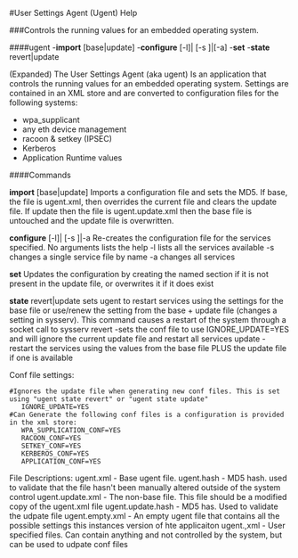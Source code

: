 #User Settings Agent (Ugent) Help

 ###Controls the running values for an embedded operating system. 
 
  ####ugent 
	-**import** [base|update] 
	-**configure** [-l]| [-s <service name>]|[-a]
	-**set** <xmlstring> 
	-**state** revert|update

(Expanded)
The User Settings Agent (aka ugent) Is an application that controls the running values for an embedded operating system. Settings are contained in an XML store and are converted to configuration files for the following systems:
 
  - wpa_supplicant
  - any eth device management
  - racoon & setkey (IPSEC)
  - Kerberos
  - Application Runtime values
  
  ####Commands
  
  **import** [base|update]
	Imports a configuration file and sets the MD5. If base, the file is ugent.xml, then overrides the current file and clears the update file. If update then the file is ugent.update.xml then the base file is untouched and the update file is overwritten.
	
  **configure** [-l]| [-s <service name>]|-a
	Re-creates the configuration file for the services specified. No arguments lists the help
		-l lists all the services available
		-s <service name> changes a single service file by name
		-a changes all services
  
  **set** <xmlstring> 
	Updates the configuration by creating the named section if it is not present in the update file, or overwrites it if it does exist
  
  **state** revert|update
	sets ugent to restart services using the settings for the base file or use/renew the setting from the base + update file (changes a setting in sysserv). This command causes a restart of the system through a socket call to sysserv
     revert -sets the conf file to use IGNORE_UPDATE=YES and will ignore the current update file and restart all services
     update - restart the services using the values from the base file PLUS the update file if one is available
     
     
  Conf file settings:
  
	#Ignores the update file when generating new conf files. This is set using "ugent state revert" or "ugent state update"
  	   IGNORE_UPDATE=YES 
	#Can Generate the following conf files is a configuration is provided in the xml store:
	   WPA_SUPPLICATION_CONF=YES	
	   RACOON_CONF=YES
	   SETKEY_CONF=YES
	   KERBEROS_CONF=YES
	   APPLICATION_CONF=YES
	   
File Descriptions:
	ugent.xml 		- Base ugent file. 
	ugent.hash 		- MD5 hash. used to validate that the file hasn't been manually altered outside of the system control
	ugent.update.xml 	- The non-base file. This file should be a modified copy of the ugent.xml file 
	ugent.update.hash	- MD5 has. Used to validate the udpate file
	ugent.empty.xml	- An empty ugent file that contains all the possible settings this instances version of hte applicaiton
	ugent.<name>,xml	- User specified files. Can contain anything and not controlled by the system, but can be used to udpate conf files
